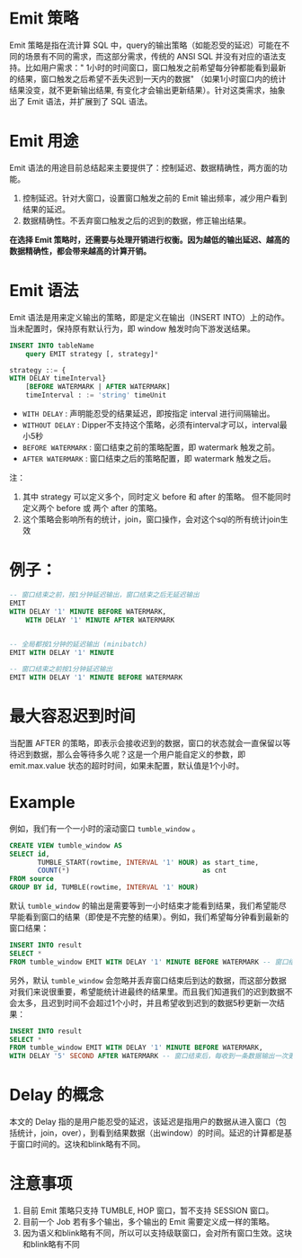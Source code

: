 # Emit 策略

Emit 策略是指在流计算 SQL 中，query的输出策略（如能忍受的延迟）可能在不同的场景有不同的需求，而这部分需求，传统的 ANSI SQL
并没有对应的语法支持。比如用户需求："
1小时的时间窗口，窗口触发之前希望每分钟都能看到最新的结果，窗口触发之后希望不丢失迟到一天内的数据"
（如果1小时窗口内的统计结果没变，就不更新输出结果, 有变化才会输出更新结果）。针对这类需求，抽象出了 Emit 语法，并扩展到了 SQL
语法。 ​

# Emit 用途

Emit 语法的用途目前总结起来主要提供了：控制延迟、数据精确性，两方面的功能。

1. 控制延迟。针对大窗口，设置窗口触发之前的 Emit 输出频率，减少用户看到结果的延迟。
1. 数据精确性。不丢弃窗口触发之后的迟到的数据，修正输出结果。

**在选择 Emit 策略时，还需要与处理开销进行权衡。因为越低的输出延迟、越高的数据精确性，都会带来越高的计算开销。**

# Emit 语法

Emit 语法是用来定义输出的策略，即是定义在输出（INSERT INTO）上的动作。 当未配置时，保持原有默认行为，即 window 触发时向下游发送结果。
​

```sql
INSERT INTO tableName
    query EMIT strategy [, strategy]*

strategy ::= {
WITH DELAY timeInterval}
    [BEFORE WATERMARK | AFTER WATERMARK]
    timeInterval : := 'string' timeUnit
```

- `WITH DELAY` : 声明能忍受的结果延迟，即按指定 interval 进行间隔输出。
- `WITHOUT DELAY` : Dipper不支持这个策略，必须有interval才可以，interval最小5秒
- `BEFORE WATERMARK` : 窗口结束之前的策略配置，即 watermark 触发之前。
- `AFTER WATERMARK` : 窗口结束之后的策略配置，即 watermark 触发之后。

注：

1. 其中 strategy 可以定义多个，同时定义 before 和 after 的策略。 但不能同时定义两个 before 或 两个 after 的策略。
1. 这个策略会影响所有的统计，join，窗口操作，会对这个sql的所有统计join生效

# 例子：

```sql
-- 窗口结束之前，按1分钟延迟输出，窗口结束之后无延迟输出
EMIT
WITH DELAY '1' MINUTE BEFORE WATERMARK,
 	WITH DELAY '1' MINUTE AFTER WATERMARK
  

-- 全局都按1分钟的延迟输出 (minibatch)
EMIT WITH DELAY '1' MINUTE

-- 窗口结束之前按1分钟延迟输出
EMIT WITH DELAY '1' MINUTE BEFORE WATERMARK
```

# 最大容忍迟到时间

当配置 AFTER 的策略，即表示会接收迟到的数据，窗口的状态就会一直保留以等待迟到数据，那么会等待多久呢？这是一个用户能自定义的参数，即
emit.max.value 状态的超时时间，如果未配置，默认值是1个小时。 ​

# Example

例如，我们有一个一小时的滚动窗口 `tumble_window` 。

```sql
CREATE VIEW tumble_window AS
SELECT id,
       TUMBLE_START(rowtime, INTERVAL '1' HOUR) as start_time,
       COUNT(*)                                 as cnt
FROM source
GROUP BY id, TUMBLE(rowtime, INTERVAL '1' HOUR)
```

默认 `tumble_window` 的输出是需要等到一小时结束才能看到结果，我们希望能尽早能看到窗口的结果（即使是不完整的结果）。例如，我们希望每分钟看到最新的窗口结果：

```sql
INSERT INTO result
SELECT *
FROM tumble_window EMIT WITH DELAY '1' MINUTE BEFORE WATERMARK -- 窗口结束之前，每隔1分钟输出一次更新结果
```

另外，默认 `tumble_window`
会忽略并丢弃窗口结束后到达的数据，而这部分数据对我们来说很重要，希望能统计进最终的结果里。而且我们知道我们的迟到数据不会太多，且迟到时间不会超过1个小时，并且希望收到迟到的数据5秒更新一次结果：

```sql
INSERT INTO result
SELECT *
FROM tumble_window EMIT WITH DELAY '1' MINUTE BEFORE WATERMARK,
WITH DELAY '5' SECOND AFTER WATERMARK -- 窗口结束后，每收到一条数据输出一次更新结果

```

# Delay 的概念

本文的 Delay 指的是用户能忍受的延迟，该延迟是指用户的数据从进入窗口（包括统计，join，over），到看到结果数据（出window）的时间。延迟的计算都是基于窗口时间的。这块和blink略有不同。

# 注意事项

1. 目前 Emit 策略只支持 TUMBLE, HOP 窗口，暂不支持 SESSION 窗口。
1. 目前一个 Job 若有多个输出，多个输出的 Emit 需要定义成一样的策略。
1. 因为语义和blink略有不同，所以可以支持级联窗口，会对所有窗口生效。这块和blink略有不同



